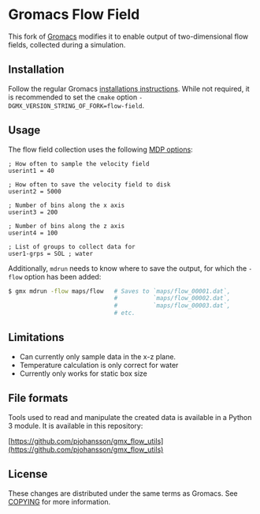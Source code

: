 # Gromacs Flow Field 

This fork of [Gromacs](http://www.gromacs.org/) modifies it to enable output 
of two-dimensional flow fields, collected during a simulation. 

## Installation

Follow the regular Gromacs [installations instructions](http://manual.gromacs.org/current/install-guide/index.html). 
While not required, it is recommended to set the `cmake` option 
`-DGMX_VERSION_STRING_OF_FORK=flow-field`.

## Usage

The flow field collection uses the following [MDP options](http://manual.gromacs.org/documentation/current/user-guide/mdp-options.html):

```mdp
; How often to sample the velocity field
userint1 = 40 

; How often to save the velocity field to disk
userint2 = 5000

; Number of bins along the x axis
userint3 = 200

; Number of bins along the z axis
userint4 = 100

; List of groups to collect data for
user1-grps = SOL ; water 
```

Additionally, `mdrun` needs to know where to save the output, for which the `-flow` option has been added:

```bash
$ gmx mdrun -flow maps/flow   # Saves to `maps/flow_00001.dat`, 
                              #          `maps/flow_00002.dat`,
                              #          `maps/flow_00003.dat`,
                              # etc.
```

## Limitations

*   Can currently only sample data in the x-z plane.
*   Temperature calculation is only correct for water
*   Currently only works for static box size

## File formats

Tools used to read and manipulate the created data is available in a Python 3 module.
It is available in this repository:

[https://github.com/pjohansson/gmx_flow_utils](https://github.com/pjohansson/gmx_flow_utils)

## License

These changes are distributed under the same terms as Gromacs. See 
[COPYING](COPYING) for more information.